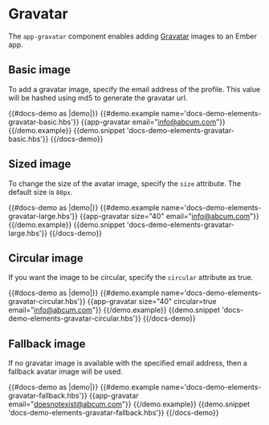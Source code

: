 # Gravatar

The `app-gravatar` component enables adding [Gravatar](https://en.gravatar.com) images to an Ember app.

## Basic image

To add a gravatar image, specify the email address of the profile. This value will be hashed using md5 to generate the gravatar url.

{{#docs-demo as |demo|}}
	{{#demo.example name='docs-demo-elements-gravatar-basic.hbs'}}
		{{app-gravatar email="info@abcum.com"}}
	{{/demo.example}}
	{{demo.snippet 'docs-demo-elements-gravatar-basic.hbs'}}
{{/docs-demo}}

## Sized image

To change the size of the avatar image, specify the `size` attribute. The default size is `80px`.

{{#docs-demo as |demo|}}
	{{#demo.example name='docs-demo-elements-gravatar-large.hbs'}}
		{{app-gravatar size="40" email="info@abcum.com"}}
	{{/demo.example}}
	{{demo.snippet 'docs-demo-elements-gravatar-large.hbs'}}
{{/docs-demo}}

## Circular image

If you want the image to be circular, specify the `circular` attribute as true.

{{#docs-demo as |demo|}}
	{{#demo.example name='docs-demo-elements-gravatar-circular.hbs'}}
		{{app-gravatar size="40" circular=true email="info@abcum.com"}}
	{{/demo.example}}
	{{demo.snippet 'docs-demo-elements-gravatar-circular.hbs'}}
{{/docs-demo}}

## Fallback image

If no gravatar image is available with the specified email address, then a fallback avatar image will be used.

{{#docs-demo as |demo|}}
	{{#demo.example name='docs-demo-elements-gravatar-fallback.hbs'}}
		{{app-gravatar email="doesnotexist@abcum.com"}}
	{{/demo.example}}
	{{demo.snippet 'docs-demo-elements-gravatar-fallback.hbs'}}
{{/docs-demo}}
